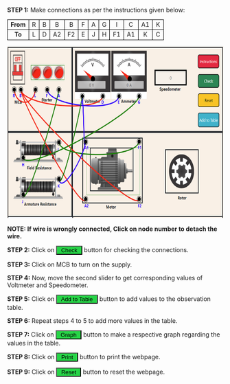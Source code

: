 <b>STEP 1:</b> Make connections as per the instructions given below:<br>

<table style="text-align: center;">
<tr>
                <td style="border:1px solid black;"><b>From</b></td>
                <td style="border:1px solid black;">R</td>
                <td style="border:1px solid black;">B</td>
                <td style="border:1px solid black;">B</td>
                <td style="border:1px solid black;">B</td>
                <td style="border:1px solid black;">F</td>
                <td style="border:1px solid black;">A</td>
                <td style="border:1px solid black;">G</td>
                <td style="border:1px solid black;">I</td>
                <td style="border:1px solid black;">C</td>
                <td style="border:1px solid black;">A1</td>
                <td style="border:1px solid black;">K</td>
              
</tr>
            <tr>
                <td style="border:1px solid black;"><b>To</b></td>
                <td style="border:1px solid black;">L</td>
                <td style="border:1px solid black;">D</td>
                <td style="border:1px solid black;">A2</td>
                <td style="border:1px solid black;">F2</td>
                <td style="border:1px solid black;">E</td>
                <td style="border:1px solid black;">J</td>
                <td style="border:1px solid black;">H</td>
                <td style="border:1px solid black;">F1</td>
                <td style="border:1px solid black;">A1</td>
                <td style="border:1px solid black;">K</td>
                <td style="border:1px solid black;">C</td>
               
</tr>
</table>

<img src="images/one.PNG" alt="" height="400" width="700"><br>

<p><b>NOTE: If wire is wrongly connected, Click on node number to detach the wire.</b></p>
					 
<p><b>STEP 2:</b> Click on <button style="background-color:#27d447;" >&nbsp;Check&nbsp;</button> button for checking the connections.</p>
<p><b>STEP 3:</b> Click on MCB to turn on the supply.</p>
<p><b>STEP 4:</b> Now, move the second slider to get corresponding values of Voltmeter and Speedometer.</p>
<p><b>STEP 5:</b> Click on <button style="background-color:#27d447;" >&nbsp;Add to Table&nbsp;</button> button to add values to the observation table.</p>
<p><b>STEP 6:</b> Repeat steps 4 to 5 to add more values in the table.</p>
<p><b>STEP 7:</b> Click on <button style="background-color:#27d447;" >&nbsp;Graph&nbsp;</button> button to make a respective graph regarding the values in the table.</p>
<p><b>STEP 8:</b> Click on <button style="background-color:#27d447;" >&nbsp;Print&nbsp;</button> button to print the webpage.</p>					
<p><b>STEP 9:</b> Click on <button style="background-color:#27d447;" >&nbsp;Reset&nbsp;</button> button to reset the webpage.</p>